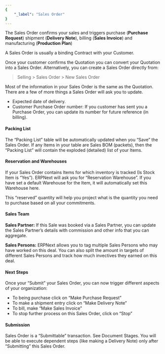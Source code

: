 ```yaml
---
{
	"_label": "Sales Order"
}
---
```

The Sales Order confirms your sales and triggers purchase (**Purchase Request**) shipment (**Delivery Note**), billing (**Sales Invoice**) and manufacturing (**Production Plan**)

A Sales Order is usually a binding Contract with your Customer.

Once your customer confirms the Quotation you can convert your Quotation into a Sales Order. Alternatively, you can create a Sales Order directly from:

> Selling > Sales Order > New Sales Order

Most of the information in your Sales Order is the same as the Quotation. There are a few of more things a Sales Order will ask you to update.

- Expected date of delivery.
- Customer Purchase Order number: If you customer has sent you a Purchase Order, you can update its number for future reference (in billing).

#### Packing List

The “Packing List” table will be automatically updated when you “Save” the Sales Order. If any Items in your table are Sales BOM (packets), then the “Packing List” will contain the exploded (detailed) list of your Items.

#### Reservation and Warehouses

If your Sales Order contains Items for which inventory is tracked (Is Stock Item is “Yes”). ERPNext will ask you for “Reservation Warehouse”. If you have set a default Warehouse for the Item, it will automatically set this Warehouse here.

This “reserved” quantity will help you project what is the quantity you need to purchase based on all your commitments.

#### Sales Team

**Sales Partner:** If this Sale was booked via a Sales Partner, you can update the Sales Partner’s details with commission and other info that you can aggregate.

**Sales Persons:** ERPNext allows you to tag multiple Sales Persons who may have worked on this deal. You can also split the amount in targets of different Sales Persons and track how much invectives they earned on this deal.

#### Next Steps

Once your “Submit” your Sales Order, you can now trigger different aspects of your organization:

- To being purchase click on “Make Purchase Request”
- To make a shipment entry click on “Make Delivery Note”
- To bill, make “Make Sales Invoice”
- To stop further process on this Sales Order, click on “Stop”

#### Submission

Sales Order is a “Submittable” transaction. See Document Stages. You will be able to execute dependent steps (like making a Delivery Note) only after “Submitting” this Sales Order.


